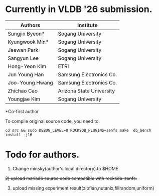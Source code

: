 # Currently in VLDB '26 submission.

| Authors             | Institute                         |
|------------------|------------------------------|
| Sungjin Byeon*    | Sogang University            |
| Kyungwook Min*    | Sogang University            |
| Jaewan Park      | Sogang University            |
| Sangyun Lee      | Sogang University            |
| Hong-Yeon Kim    | ETRI                         |
| Jun Young Han    | Samsung Electronics Co.      |
| Joo-Young Hwang  | Samsung Electronics Co.      |
| Zhichao Cao      | Arizona State University     |
| Youngjae Kim     | Sogang University            |

*Co-first author

To compile original source code, you need to
```
cd src && sudo DEBUG_LEVEL=0 ROCKSDB_PLUGINS=zenfs make  db_bench install -j16
```


# Todo for authors.
1) Change minsky(author's local directory) to $HOME.

~~2) upload mariadb source code compatible with rocksdb-zenfs.~~

3) upload missing experiment result(zipfian,nutanix,fillrandom,uniform)
